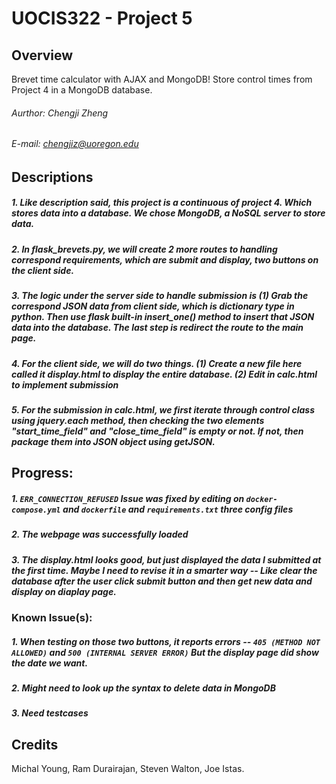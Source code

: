 # UOCIS322 - Project 5
## Overview
Brevet time calculator with AJAX and MongoDB!
Store control times from Project 4 in a MongoDB database.

###### Aurthor: Chengji Zheng
###### E-mail: chengjiz@uoregon.edu

## Descriptions
##### 	1. Like description said, this project is a continuous of project 4. Which stores data into a database. We chose MongoDB, a NoSQL server to store data.
##### 	2. In flask_brevets.py, we will create 2 more routes to handling correspond requirements, which are submit and display, two buttons on the client side.
#####	3. The logic under the server side to handle submission is (1) Grab the correspond JSON data from client side, which is dictionary type in python. Then use flask built-in insert_one() method to insert that JSON data into the database. The last step is redirect the route to the main page.
#####	4. For the client side, we will do two things. (1) Create a new file here called it display.html to display the entire database. (2) Edit in calc.html to implement submission
##### 	5. For the submission in calc.html, we first iterate through control class using jquery.each method, then checking the two elements "start_time_field" and "close_time_field" is empty or not. If not, then package them into JSON object using getJSON.

## Progress:
#####	1. `ERR_CONNECTION_REFUSED` Issue was fixed by editing on `docker-compose.yml` and `dockerfile` and `requirements.txt` three config files
#####	2. The webpage was successfully loaded
##### 3. The display.html looks good, but just displayed the data I submitted at the first time. Maybe I need to revise it in a smarter way -- Like clear the database after the user click submit button and then get new data and display on diaplay page.

### Known Issue(s):
##### 	1. When testing on those two buttons, it reports errors -- `405 (METHOD NOT ALLOWED)` and `500 (INTERNAL SERVER ERROR)` But the display page did show the date we want.
#####   2. Might need to look up the syntax to delete data in MongoDB
#####   3. Need testcases


## Credits
Michal Young, Ram Durairajan, Steven Walton, Joe Istas.
